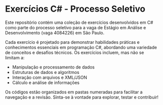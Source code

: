 # Exercícios C# - Processo Seletivo
Este repositório contém uma coleção de exercícios desenvolvidos em C# como parte do processo seletivo para a vaga de Estágio em Análise e Desenvolvimento (vaga 4084226) em São Paulo.

Cada exercício é projetado para demonstrar habilidades práticas e conhecimentos essenciais em programação C#, abordando uma variedade de conceitos e desafios técnicos. Os exercícios incluem, mas não se limitam a:

- Manipulação e processamento de dados
- Estruturas de dados e algoritmos
- Interação com arquivos e XML/JSON
- Cálculo e análise de informações

Os códigos estão organizados em pastas numeradas para facilitar a navegação e a revisão. Sinta-se à vontade para explorar, testar e contribuir!
